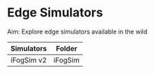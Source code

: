 # Edge Simulators

Aim: Explore edge simulators available in the wild

| Simulators| Folder|
|-----------|-------|
|iFogSim v2 | iFogSim|